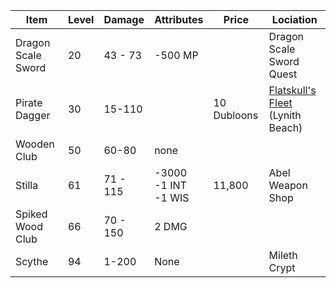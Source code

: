 | Item | Level | Damage | Attributes | Price | Lociation |
|-|-|-|-|-|-|
| Dragon Scale Sword | 20 | 43 - 73 | -500 MP |  | Dragon Scale Sword Quest |
| Pirate Dagger | 30 | 15-110 | | 10 Dubloons | [Flatskull's Fleet](../../quests/flatskulls_fleet) <br> (Lynith Beach) |
| Wooden Club | 50 | 60-80 | none | | |
| Stilla | 61 | 71 - 115 | -3000 <br> -1 INT <br> -1 WIS | 11,800 | Abel Weapon Shop |
| Spiked Wood Club | 66 | 70 - 150 | 2 DMG | | |
| Scythe | 94 | 1-200 | None | | Mileth Crypt |
